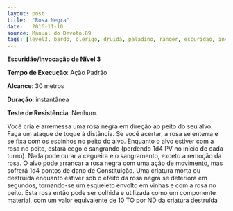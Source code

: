 ```yaml
---
layout: post
title:  "Rosa Negra"
date:   2016-11-10
source: Manual do Devoto.89
tags: [level3, bardo, clerigo, druida, paladino, ranger, escuridao, invocacao]
---
```


**Escuridão/Invocação de Nível 3**

**Tempo de Execução**: Ação Padrão

**Alcance**: 30 metros

**Duração**: instantânea

**Teste de Resistência**: Nenhum.

Você cria e arremessa uma rosa negra em direção ao peito do seu alvo. Faça 
um ataque de toque à distância. Se você acertar, a rosa se enterra e se fixa com os 
espinhos no peito do alvo. Enquanto o 
alvo estiver com a rosa no peito, estará 
cego e sangrando (perdendo 1d4 PV no 
início de cada turno). Nada pode curar 
a cegueira e o sangramento, exceto a remoção da rosa. O alvo pode arrancar a 
rosa negra com uma ação de movimento, mas sofrerá 1d4 pontos de dano de 
Constituição. Uma criatura morta ou 
destruída enquanto estiver sob o efeito 
da rosa negra se deteriora em segundos, 
tornando-se um esqueleto envolto em 
vinhas e com a rosa no peito. Esta rosa 
então pode ser colhida e utilizada como 
um componente material, com um 
valor equivalente de 10 TO por ND da 
criatura destruída
